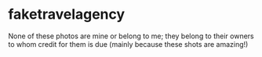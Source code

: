 # faketravelagency
None of these photos are mine or belong to me; they belong to their owners to whom credit for them is due (mainly because these shots are amazing!)
